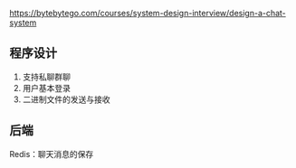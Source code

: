 https://bytebytego.com/courses/system-design-interview/design-a-chat-system

## 程序设计

1. 支持私聊群聊
2. 用户基本登录
3. 二进制文件的发送与接收

## 后端

Redis：聊天消息的保存
